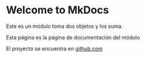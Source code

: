 # Welcome to MkDocs

Este es un módulo toma dos objetos y los suma.

Esta página es la página de documentación del módulo 

El proyecto se encuentra en [github.com](http://127.0.0.1:8000/)
